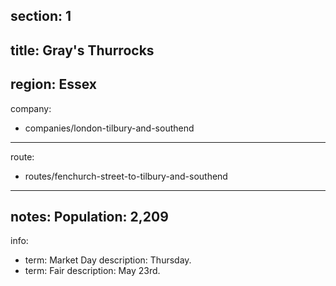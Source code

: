 section: 1
----
title: Gray's Thurrocks
----
region: Essex
----
company:
- companies/london-tilbury-and-southend
----
route:
- routes/fenchurch-street-to-tilbury-and-southend
----
notes: Population: 2,209
----
info:
- term: Market Day
  description: Thursday.
- term: Fair
  description: May 23rd.
